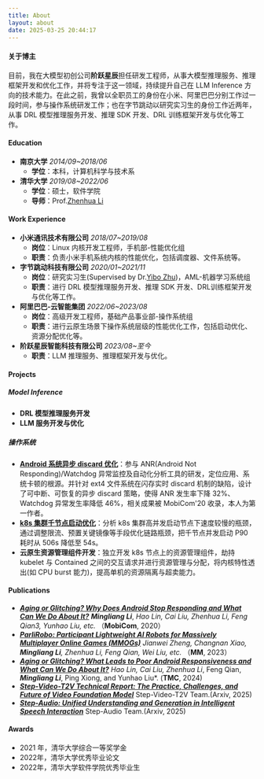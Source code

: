 ```yaml
---
title: About
layout: about
date: 2025-03-25 20:44:17
---
```

#### 关于博主
目前，我在大模型初创公司**阶跃星辰**担任研发工程师，从事大模型推理服务、推理框架开发和优化工作，并将专注于这一领域，持续提升自己在 LLM Inference 方向的技术能力。在此之前，我曾以全职员工的身份在小米、阿里巴巴分别工作过一段时间，参与操作系统研发工作；也在字节跳动以研究实习生的身份工作近两年，从事 DRL 模型推理服务开发、推理 SDK 开发、DRL 训练框架开发与优化等工作。
#### Education
- **南京大学** *2014/09~2018/06*
  - **学位**：本科，计算机科学与技术系
- **清华大学** *2019/08~2022/06*
  - **学位**：硕士，软件学院
  - **导师**：Prof.[Zhenhua Li](https://www.thucloud.com/zhenhua/index.html)
#### Work Experience
- **小米通讯技术有限公司** *2018/07~2019/08*
  - **岗位**：Linux 内核开发工程师，手机部-性能优化组
  - **职责**：负责小米手机系统内核的性能优化，包括调度器、文件系统等。
- **字节跳动科技有限公司** *2020/01~2021/11*
  - **岗位**：研究实习生(Supervised by Dr.[Yibo Zhu](http://yibozhu.com/))，AML-机器学习系统组
  - **职责**：进行 DRL 模型推理服务开发、推理 SDK 开发、DRL训练框架开发与优化等工作。
- **阿里巴巴-云智能集团** *2022/06~2023/08*
  - **岗位**：高级开发工程师，基础产品事业部-操作系统组
  - **职责**：进行云原生场景下操作系统层级的性能优化工作，包括启动优化、资源分配优化等。
- **阶跃星辰智能科技有限公司** *2023/08~至今*
  - **职责**：LLM 推理服务、推理框架开发与优化。

#### Projects
##### Model Inference
- **DRL 模型推理服务开发**
- **LLM 服务开发与优化**
##### 操作系统
- **[Android 系统异步 discard 优化](https://www.thucloud.com/zhenhua/papers/[MobiCom'20]%20Android%20Not%20Responding.pdf)**：参与 ANR(Android Not Responding)/Watchdog 异常监控及自动化分析工具的研发，定位应用、系统卡顿的根源。并针对 ext4 文件系统在闪存实时 discard 机制的缺陷，设计了可中断、可恢复的异步 discard 策略，使得 ANR 发生率下降 32%、Watchdog 异常发生率降低 46%，相关成果被 MobiCom'20 收录，本人为第一作者。
- **[k8s 集群千节点启动优化](https://mp.weixin.qq.com/s/C-Cx7wGmwFIiW8ugnBcbRg)**：分析 k8s 集群高并发启动节点下速度较慢的瓶颈，通过调整限流、预置关键镜像等手段优化链路瓶颈，把千节点并发启动 P90 耗时从 506s 降低至 54s。
- **云原生资源管理组件开发**：独立开发 k8s 节点上的资源管理组件，劫持 kubelet 与 Contained 之间的交互请求并进行资源管理与分配，将内核特性透出(如 CPU burst 能力)，提高单机的资源隔离与超卖能力。

<!-- - **Android 系统异步 discard 优化**：参与ANR/Watchdog问题监控及自动化分析工具研发，定位系统卡顿根源。针对ext4文件系统在闪存实时discard机制的缺陷，设计了可中断、可恢复的异步discard策略，实现ANR发生率下降32%、Watchdog发生率降低46%。成果以第一作者身份发表于计算机领域顶会 MobiCom'20（CCF-A）。
- **千节点启动优化**：分析 k8s 集群节点高并发启动场景下速度较慢的根因，进行节点级启动优化。通过瓶颈限流调整、探测频率调整、预置关键镜像等手段，将 1000 节点并发启动 P90 耗时从 506s 降低至 54s，上线至超 2w 核 CPU 的业务使用。
- **云原生资源管理组件开发**：独立开发了 k8s 节点上工作负载的资源管理组件，劫持 kubelet 与 Contained 之间的交互请求，并在关键的 hook 点调用节点资源控制器进行资源管理与分配，将底层内核特性进行透出(如 CPU burst)，提高单机的资源隔离与超卖能力。 -->
#### Publications
- ***[Aging or Glitching? Why Does Android Stop Responding and What Can We Do About It?](https://www.thucloud.com/zhenhua/papers/[MobiCom'20]%20Android%20Not%20Responding.pdf)*** ***Mingliang Li***, *Hao Lin, Cai Liu, Zhenhua Li, Feng Qian3, Yunhao Liu, etc.* （**MobiCom**, 2020）
- ***[ParliRobo: Participant Lightweight AI Robots for Massively Multiplayer Online Games (MMOGs)](https://www.thucloud.com/zhenhua/papers/[MM'23]%20ParliRobo.pdf)*** *Jianwei Zheng, Changnan Xiao, ***Mingliang Li***, Zhenhua Li, Feng Qian, Wei Liu, etc.* （**MM**, 2023）
- ***[Aging or Glitching? What Leads to Poor Android Responsiveness and What Can We Do About It?](https://www.thucloud.com/zhenhua/papers/TMC'24%20Poor%20Android%20Responsiveness.pdf)*** *Hao Lin, Cai Liu, Zhenhua Li*, Feng Qian, ***Mingliang Li***, Ping Xiong, and Yunhao Liu*. (**TMC**, 2024)
- ***[Step-Video-T2V Technical Report: The Practice, Challenges, and Future of Video Foundation Model](https://arxiv.org/abs/2502.10248)***  Step-Video-T2V Team.(Arxiv, 2025)
- ***[Step-Audio: Unified Understanding and Generation in Intelligent Speech Interaction]()*** Step-Audio Team.(Arxiv, 2025)
#### Awards
- 2021 年，清华大学综合一等奖学金
- 2022年，清华大学优秀毕业论文
- 2022年，清华大学软件学院优秀毕业生


<!-- - 2021 年，清华大学综合一等奖学金-广联达奖学金（第 2/17）
- 2022年，清华大学优秀毕业论文（前 6/85）
- 2022年，清华大学软件学院优秀毕业生 （前 12/85） -->
